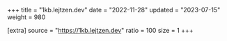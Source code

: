 +++
title = "1kb.lejtzen.dev"
date = "2022-11-28"
updated = "2023-07-15"
weight = 980

[extra]
source = "https://1kb.lejtzen.dev"
ratio = 100
size = 1
+++
